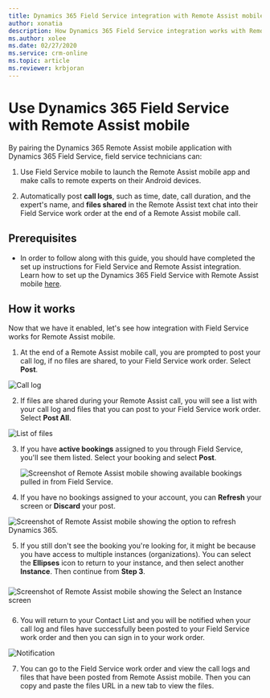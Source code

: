 ```yaml
---
title: Dynamics 365 Field Service integration with Remote Assist mobile
author: xonatia
description: How Dynamics 365 Field Service integration works with Remote Assist mobile
ms.author: xolee
ms.date: 02/27/2020
ms.service: crm-online
ms.topic: article
ms.reviewer: krbjoran
---
```

# Use Dynamics 365 Field Service with Remote Assist mobile 

By pairing the Dynamics 365 Remote Assist mobile application with Dynamics 365 Field Service, field service technicians can: 

1. Use Field Service mobile to launch the Remote Assist mobile app and make calls to remote experts on their Android devices.

2. Automatically post **call logs**, such as time, date, call duration, and the expert's name, and **files shared** in the Remote Assist text chat into their Field Service work order at the end of a Remote Assist mobile call.

## Prerequisites 
- In order to follow along with this guide, you should have completed the set up instructions for Field Service and Remote Assist integration. Learn how to set up the Dynamics 365 Field Service with Remote Assist mobile [here](../troubleshoot-field-service.md). 

## How it works

Now that we have it enabled, let's see how integration with Field Service works for Remote Assist mobile.

1.	At the end of a Remote Assist mobile call, you are prompted to post your call log, if no files are shared, to your Field Service work order. Select **Post**.

![Call log](./media/postfs_2.png "Call log")

2. If files are shared during your Remote Assist call, you will see a list with your call log and files that you can post to your Field Service work order. Select **Post All**.

![List of files](./media/postfs_1.png "List view of files") 

3. If you have **active bookings** assigned to you through Field Service, you'll see them listed. Select your booking and select **Post**.

    ![Screenshot of Remote Assist mobile showing available bookings pulled in from Field Service.](./media/post_1.png "Select Booking")

4. If you have no bookings assigned to your account, you can **Refresh** your screen or **Discard** your post.

![Screenshot of Remote Assist mobile showing the option to refresh Dynamics 365.](./media/post_3.png "No Bookings")

5.	If you still don't see the booking you're looking for, it might be because you have access to multiple instances (organizations). You can select the **Ellipses** icon to return to your instance, and then select another **Instance**. Then continue from **Step 3**.
###
![Screenshot of Remote Assist mobile showing the Select an Instance screen](./media/post_2.png "Select Instance")
### 

6. You will return to your Contact List and you will be notified when your call log and files have successfully been posted to your Field Service work order and then you can sign in to your work order.

![Notification](./media/postfs_3.png "End of call notification")

7. You can go to the Field Service work order and view the call logs and files that have been posted from Remote Assist mobile. Then you can copy and paste the files URL in a new tab to view the files.  
